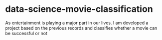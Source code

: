 # data-science-movie-classification
  
As entertainment is playing a major part in our lives. I am developed a project based on the previous records and classifies whether a movie can be successful or not 
